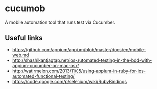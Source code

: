 cucumob
=======

A mobile automation tool that runs test via Cucumber.

Useful links
------------

* https://github.com/appium/appium/blob/master/docs/en/mobile-web.md
* http://shashikantjagtap.net/ios-automated-testing-in-the-bdd-with-appium-cucumber-on-mac-osx/
* http://watirmelon.com/2013/11/05/using-appium-in-ruby-for-ios-automated-functional-testing/
* https://code.google.com/p/selenium/wiki/RubyBindings
